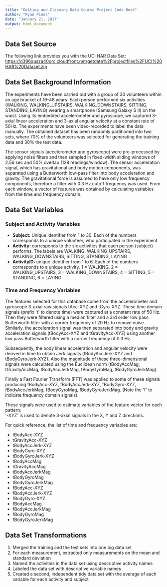 ```yaml
---
title: "Getting and Cleaning Data Course Project Code Book"
author: "Ryan Pines"
date: "January 21, 2017"
output: html_document
---
```


## Data Set Source
The following link provides you with the UCI HAR Data Set: https://d396qusza40orc.cloudfront.net/getdata%2Fprojectfiles%2FUCI%20HAR%20Dataset.zip

## Data Set Background Information
The experiments have been carried out with a group of 30 volunteers within an age bracket of 19-48 years. Each person performed six activities (WALKING, WALKING_UPSTAIRS, WALKING_DOWNSTAIRS, SITTING, STANDING, LAYING) wearing a smartphone (Samsung Galaxy S II) on the waist. Using its embedded accelerometer and gyroscope, we captured 3-axial linear acceleration and 3-axial angular velocity at a constant rate of 50Hz. The experiments have been video-recorded to label the data manually. The obtained dataset has been randomly partitioned into two sets, where 70% of the volunteers was selected for generating the training data and 30% the test data. 

The sensor signals (accelerometer and gyroscope) were pre-processed by applying noise filters and then sampled in fixed-width sliding windows of 2.56 sec and 50% overlap (128 readings/window). The sensor acceleration signal, which has gravitational and body motion components, was separated using a Butterworth low-pass filter into body acceleration and gravity. The gravitational force is assumed to have only low frequency components, therefore a filter with 0.3 Hz cutoff frequency was used. From each window, a vector of features was obtained by calculating variables from the time and frequency domain.

## Data Set Variables

### Subject and Activity Variables
+ **Subject:** Unique identifier from 1 to 30. Each of the numbers corresponds to a unique volunteer, who participated in the experiment.
+ **Activity:** corresponds to the six activities that each person (subject) performs. The labels are WALKING, WALKING_UPSTAIRS, WALKING_DOWNSTAIRS, SITTING, STANDING, LAYING
+ **ActivityID:** unique identifier from 1 to 6. Each of the numbers corresponds to a unique activity. 1 = WALKING, 2 = WALKING_UPSTAIRS, 3 = WALKING_DOWNSTAIRS, 4 = SITTING, 5 = STANDING, 6 = LAYING

### Time and Frequency Variables
The features selected for this database come from the accelerometer and gyroscope 3-axial raw signals tAcc-XYZ and tGyro-XYZ. These time domain signals (prefix 't' to denote time) were captured at a constant rate of 50 Hz. Then they were filtered using a median filter and a 3rd order low pass Butterworth filter with a corner frequency of 20 Hz to remove noise. Similarly, the acceleration signal was then separated into body and gravity acceleration signals (tBodyAcc-XYZ and tGravityAcc-XYZ) using another low pass Butterworth filter with a corner frequency of 0.3 Hz. 

Subsequently, the body linear acceleration and angular velocity were derived in time to obtain Jerk signals (tBodyAccJerk-XYZ and tBodyGyroJerk-XYZ). Also the magnitude of these three-dimensional signals were calculated using the Euclidean norm (tBodyAccMag, tGravityAccMag, tBodyAccJerkMag, tBodyGyroMag, tBodyGyroJerkMag).

Finally a Fast Fourier Transform (FFT) was applied to some of these signals producing fBodyAcc-XYZ, fBodyAccJerk-XYZ, fBodyGyro-XYZ, fBodyAccJerkMag, fBodyGyroMag, fBodyGyroJerkMag. (Note the 'f' to indicate frequency domain signals). 

These signals were used to estimate variables of the feature vector for each pattern:  
'-XYZ' is used to denote 3-axial signals in the X, Y and Z directions.

For quick reference, the list of time and frequency variables are:  
+ tBodyAcc-XYZ  
+ tGravityAcc-XYZ  
+ tBodyAccJerk-XYZ  
+ tBodyGyro-XYZ  
+ tBodyGyroJerk-XYZ  
+ tBodyAccMag  
+ tGravityAccMag  
+ tBodyAccJerkMag  
+ tBodyGyroMag  
+ tBodyGyroJerkMag  
+ fBodyAcc-XYZ  
+ fBodyAccJerk-XYZ  
+ fBodyGyro-XYZ  
+ fBodyAccMag  
+ fBodyAccJerkMag  
+ fBodyGyroMag  
+ fBodyGyroJerkMag  


## Data Set Transformations
1. Merged the training and the test sets into one big data set
2. For each measurement, extracted only measurements on the mean and standard deviation
3. Named the activities in the data set using descriptive activity names
4. Labeled the data set with descriptive variable names
5. Created a second, independent tidy data set with the average of each variable for each activity and subject

